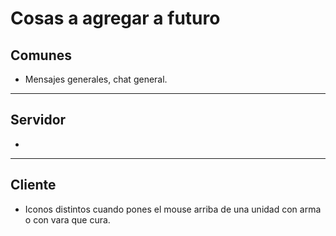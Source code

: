 # Cosas a agregar a futuro

## Comunes

* Mensajes generales, chat general.

---

## Servidor

*

---

## Cliente

* Iconos distintos cuando pones el mouse arriba de una unidad con arma o con vara que cura.
